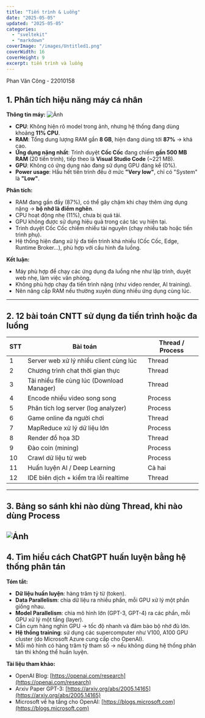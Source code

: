 ```yaml
---
title: "Tiến trình & Luồng"
date: "2025-05-05"
updated: "2025-05-05"
categories:
  - "sveltekit"
  - "markdown"
coverImage: "/images/Untitled1.png"
coverWidth: 16
coverHeight: 9
excerpt: tiến trình và luồng
---
```


Phan Văn Công - 22010158

## 1. Phân tích hiệu năng máy cá nhân
**Thông tin máy:**
![Ảnh](/images/Untitled.png)
- **CPU**: Không hiện rõ model trong ảnh, nhưng hệ thống đang dùng khoảng **11% CPU**.
- **RAM**: Tổng dung lượng RAM gần **8 GB**, hiện đang dùng tới **87%** → khá cao.
- **Ứng dụng nặng nhất**: Trình duyệt **Cốc Cốc** đang chiếm **gần 500 MB RAM** (20 tiến trình), tiếp theo là **Visual Studio Code** (~221 MB).
- **GPU**: Không có ứng dụng nào đang sử dụng GPU đáng kể (0%).
- **Power usage**: Hầu hết tiến trình đều ở mức **"Very low"**, chỉ có "System" là **"Low"**.

**Phân tích:**

- RAM đang gần đầy (87%), có thể gây chậm khi chạy thêm ứng dụng nặng → **bộ nhớ là điểm nghẽn**.
- CPU hoạt động nhẹ (11%), chưa bị quá tải.
- GPU không được sử dụng hiệu quả trong các tác vụ hiện tại.
- Trình duyệt Cốc Cốc chiếm nhiều tài nguyên (chạy nhiều tab hoặc tiến trình phụ).
- Hệ thống hiện đang xử lý đa tiến trình khá nhiều (Cốc Cốc, Edge, Runtime Broker...), phù hợp với cấu hình đa luồng.

**Kết luận:**

- Máy phù hợp để chạy các ứng dụng đa luồng nhẹ như lập trình, duyệt web nhẹ, làm việc văn phòng.
- Không phù hợp chạy đa tiến trình nặng (như video render, AI training).
- Nên nâng cấp RAM nếu thường xuyên dùng nhiều ứng dụng cùng lúc.
---
##  2. 12 bài toán CNTT sử dụng đa tiến trình hoặc đa luồng

| STT | Bài toán                              | Thread / Process |
|-----|----------------------------------------|------------------|
| 1   | Server web xử lý nhiều client cùng lúc | Thread           |
| 2   | Chương trình chat thời gian thực       | Thread           |
| 3   | Tải nhiều file cùng lúc (Download Manager) | Thread       |
| 4   | Encode nhiều video song song           | Process          |
| 5   | Phân tích log server (log analyzer)    | Process          |
| 6   | Game online đa người chơi              | Thread           |
| 7   | MapReduce xử lý dữ liệu lớn            | Process          |
| 8   | Render đồ họa 3D                        | Thread           |
| 9   | Đào coin (mining)                      | Process          |
| 10  | Crawl dữ liệu từ web                   | Process          |
| 11  | Huấn luyện AI / Deep Learning          | Cả hai           |
| 12  | IDE biên dịch + kiểm tra lỗi realtime  | Thread           |

---

##  3. Bảng so sánh khi nào dùng Thread, khi nào dùng Process
![Ảnh](/images/anhbaitap55.jpg)
---

##  4. Tìm hiểu cách ChatGPT huấn luyện bằng hệ thống phân tán

**Tóm tắt:**

- **Dữ liệu huấn luyện**: hàng trăm tỷ từ (token).
- **Data Parallelism**: chia dữ liệu ra nhiều phần, mỗi GPU xử lý một phần giống nhau.
- **Model Parallelism**: chia mô hình lớn (GPT-3, GPT-4) ra các phần, mỗi GPU xử lý một tầng (layer).
- Cần cụm hàng nghìn GPU → tốc độ nhanh và đảm bảo bộ nhớ đủ lớn.
- **Hệ thống training**: sử dụng các supercomputer như V100, A100 GPU cluster (do Microsoft Azure cung cấp cho OpenAI).
- Mỗi mô hình có hàng trăm tỷ tham số → nếu không dùng hệ thống phân tán thì không thể huấn luyện.

**Tài liệu tham khảo:**

- OpenAI Blog: [https://openai.com/research](https://openai.com/research)
- Arxiv Paper GPT-3: [https://arxiv.org/abs/2005.14165](https://arxiv.org/abs/2005.14165)
- Microsoft về hạ tầng cho OpenAI: [https://blogs.microsoft.com](https://blogs.microsoft.com)